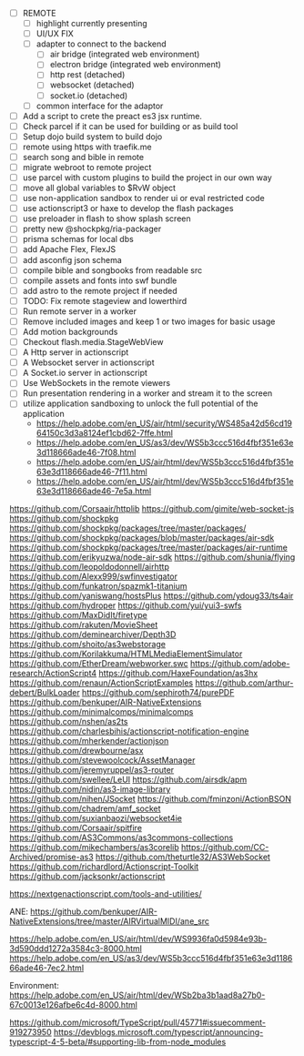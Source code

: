 - [ ] REMOTE
  - [ ] highlight currently presenting
  - [ ] UI/UX FIX
  - [ ] adapter to connect to the backend
    - [ ] air bridge (integrated web environment)
    - [ ] electron bridge (integrated web environment)
    - [ ] http rest (detached)
    - [ ] websocket (detached)
    - [ ] socket.io (detached)
  - [ ] common interface for the adaptor
- [ ] Add a script to crete the preact es3 jsx runtime.
- [ ] Check parcel if it can be used for building or as build tool
- [ ] Setup dojo build system to build dojo
- [ ] remote using https with traefik.me
- [ ] search song and bible in remote
- [ ] migrate webroot to remote project
- [ ] use parcel with custom plugins to build the project in our own way
- [ ] move all global variables to $RvW object
- [ ] use non-application sandbox to render ui or eval restricted code
- [ ] use actionscript3 or haxe to develop the flash packages
- [ ] use preloader in flash to show splash screen
- [ ] pretty new @shockpkg/ria-packager
- [ ] prisma schemas for local dbs
- [ ] add Apache Flex, FlexJS
- [ ] add asconfig json schema
- [ ] compile bible and songbooks from readable src
- [ ] compile assets and fonts into swf bundle
- [ ] add astro to the remote project if needed
- [ ] TODO: Fix remote stageview and lowerthird
- [ ] Run remote server in a worker 
- [ ] Remove included images and keep 1 or two images for basic usage
- [ ] Add motion backgrounds
- [ ] Checkout flash.media.StageWebView
- [ ] A Http server in actionscript
- [ ] A Websocket server in actionscript
- [ ] A Socket.io server in actionscript
- [ ] Use WebSockets in the remote viewers
- [ ] Run presentation rendering in a worker and stream it to the screen
- [ ] utilize application sandboxing to unlock the full potential of the application
  - https://help.adobe.com/en_US/air/html/security/WS485a42d56cd1964150c3d3a8124ef1cbd62-7ffe.html
  - https://help.adobe.com/en_US/as3/dev/WS5b3ccc516d4fbf351e63e3d118666ade46-7f08.html
  - https://help.adobe.com/en_US/air/html/dev/WS5b3ccc516d4fbf351e63e3d118666ade46-7f11.html
  - https://help.adobe.com/en_US/air/html/dev/WS5b3ccc516d4fbf351e63e3d118666ade46-7e5a.html

https://github.com/Corsaair/httplib
https://github.com/gimite/web-socket-js
https://github.com/shockpkg
https://github.com/shockpkg/packages/tree/master/packages/
https://github.com/shockpkg/packages/blob/master/packages/air-sdk
https://github.com/shockpkg/packages/tree/master/packages/air-runtime
https://github.com/erikyuzwa/node-air-sdk
https://github.com/shunia/flying
https://github.com/leopoldodonnell/airhttp
https://github.com/Alexx999/swfinvestigator
https://github.com/funkatron/spazmk1-titanium
https://github.com/yaniswang/hostsPlus
https://github.com/ydoug33/ts4air
https://github.com/hydroper
https://github.com/yui/yui3-swfs
https://github.com/MaxDidIt/firetype
https://github.com/rakuten/MovieSheet
https://github.com/deminearchiver/Depth3D
https://github.com/shoito/as3webstorage
https://github.com/Korilakkuma/HTMLMediaElementSimulator
https://github.com/EtherDream/webworker.swc
https://github.com/adobe-research/ActionScript4
https://github.com/HaxeFoundation/as3hx
https://github.com/renaun/ActionScriptExamples
https://github.com/arthur-debert/BulkLoader
https://github.com/sephiroth74/purePDF
https://github.com/benkuper/AIR-NativeExtensions
https://github.com/minimalcomps/minimalcomps
https://github.com/nshen/as2ts
https://github.com/charlesbihis/actionscript-notification-engine
https://github.com/mherkender/actionjson
https://github.com/drewbourne/asx
https://github.com/stevewoolcock/AssetManager
https://github.com/jeremyruppel/as3-router
https://github.com/swellee/LeUI
https://github.com/airsdk/apm
https://github.com/nidin/as3-image-library
https://github.com/nihen/JSocket
https://github.com/fminzoni/ActionBSON
https://github.com/chadrem/amf_socket
https://github.com/suxianbaozi/websocket4ie
https://github.com/Corsaair/spitfire
https://github.com/AS3Commons/as3commons-collections
https://github.com/mikechambers/as3corelib
https://github.com/CC-Archived/promise-as3
https://github.com/theturtle32/AS3WebSocket
https://github.com/richardlord/Actionscript-Toolkit
https://github.com/jacksonkr/actionscript

https://nextgenactionscript.com/tools-and-utilities/

ANE:
https://github.com/benkuper/AIR-NativeExtensions/tree/master/AIRVirtualMIDI/ane_src

https://help.adobe.com/en_US/air/html/dev/WS9936fa0d5984e93b-3d590ddd1272a3584c3-8000.html
https://help.adobe.com/en_US/as3/dev/WS5b3ccc516d4fbf351e63e3d118666ade46-7ec2.html

Environment: https://help.adobe.com/en_US/air/html/dev/WSb2ba3b1aad8a27b0-67c0013e126afbe6c4d-8000.html

https://github.com/microsoft/TypeScript/pull/45771#issuecomment-919273950
https://devblogs.microsoft.com/typescript/announcing-typescript-4-5-beta/#supporting-lib-from-node_modules